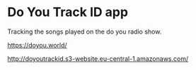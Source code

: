 # Do You Track ID app

Tracking the songs played on the do you radio show.

https://doyou.world/

http://doyoutrackid.s3-website.eu-central-1.amazonaws.com/